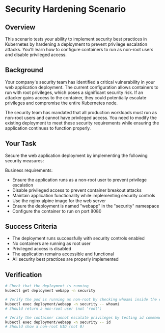 # Security Hardening Scenario

## Overview
This scenario tests your ability to implement security best practices in Kubernetes by hardening a deployment to prevent privilege escalation attacks. You'll learn how to configure containers to run as non-root users and disable privileged access.

## Background
Your company's security team has identified a critical vulnerability in your web application deployment. The current configuration allows containers to run with root privileges, which poses a significant security risk. If an attacker gains access to the container, they could potentially escalate privileges and compromise the entire Kubernetes node.

The security team has mandated that all production workloads must run as non-root users and cannot have privileged access. You need to modify the existing deployment to meet these security requirements while ensuring the application continues to function properly.

## Your Task
Secure the web application deployment by implementing the following security measures:

Business requirements:
- Ensure the application runs as a non-root user to prevent privilege escalation
- Disable privileged access to prevent container breakout attacks
- Maintain application functionality while implementing security controls
- Use the nginx:alpine image for the web server
- Ensure the deployment is named "webapp" in the "security" namespace
- Configure the container to run on port 8080

## Success Criteria
- The deployment runs successfully with security controls enabled
- No containers are running as root user
- Privileged access is disabled
- The application remains accessible and functional
- All security best practices are properly implemented

## Verification

```bash
# Check that the deployment is running
kubectl get deployment webapp -n security

# Verify the pod is running as non-root by checking whoami inside the container
kubectl exec deployment/webapp -n security -- whoami
# Should return a non-root user (not 'root')

# Verify the container cannot escalate privileges by testing id command
kubectl exec deployment/webapp -n security -- id
# Should show a non-root UID (not 0)
```
